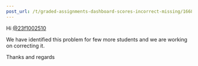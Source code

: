 ```yaml
---
post_url: /t/graded-assignments-dashboard-scores-incorrect-missing/166816/47
---
```

Hi [@23f1002510](/u/23f1002510)

We have identified this problem for few more students and we are working on correcting it.

Thanks and regards
